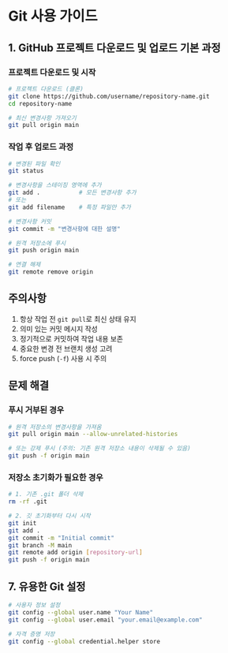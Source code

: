 # Git 사용 가이드

## 1. GitHub 프로젝트 다운로드 및 업로드 기본 과정

### 프로젝트 다운로드 및 시작
```bash
# 프로젝트 다운로드 (클론)
git clone https://github.com/username/repository-name.git
cd repository-name

# 최신 변경사항 가져오기
git pull origin main
```

### 작업 후 업로드 과정
```bash
# 변경된 파일 확인
git status

# 변경사항을 스테이징 영역에 추가
git add .           # 모든 변경사항 추가
# 또는
git add filename    # 특정 파일만 추가

# 변경사항 커밋
git commit -m "변경사항에 대한 설명"

# 원격 저장소에 푸시
git push origin main

# 연결 해제 
git remote remove origin
```

## 주의사항

1. 항상 작업 전 `git pull`로 최신 상태 유지
2. 의미 있는 커밋 메시지 작성
3. 정기적으로 커밋하여 작업 내용 보존
4. 중요한 변경 전 브랜치 생성 고려
5. force push (`-f`) 사용 시 주의

## 문제 해결

### 푸시 거부된 경우
```bash
# 원격 저장소의 변경사항을 가져옴
git pull origin main --allow-unrelated-histories

# 또는 강제 푸시 (주의: 기존 원격 저장소 내용이 삭제될 수 있음)
git push -f origin main
```

### 저장소 초기화가 필요한 경우
```bash
# 1. 기존 .git 폴더 삭제
rm -rf .git

# 2. 깃 초기화부터 다시 시작
git init
git add .
git commit -m "Initial commit"
git branch -M main
git remote add origin [repository-url]
git push -f origin main
```

## 7. 유용한 Git 설정

```bash
# 사용자 정보 설정
git config --global user.name "Your Name"
git config --global user.email "your.email@example.com"

# 자격 증명 저장
git config --global credential.helper store
```
